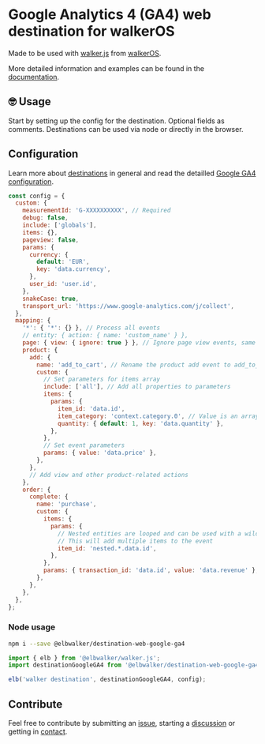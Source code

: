 # Google Analytics 4 (GA4) web destination for walkerOS

Made to be used with
[walker.js](https://www.npmjs.com/package/@elbwalker/walker.js) from
[walkerOS](https://github.com/elbwalker/walkerOS).

More detailed information and examples can be found in the
[documentation](https://www.elbwalker.com/docs/destinations/web/google-ga4).

## 🤓 Usage

Start by setting up the config for the destination. Optional fields as comments.
Destinations can be used via node or directly in the browser.

## Configuration

Learn more about [destinations](https://www.elbwalker.com/docs/destinations/) in
general and read the detailled
[Google GA4 configuration](https://www.elbwalker.com/docs/destinations/web/ga4#configuration).

```js
const config = {
  custom: {
    measurementId: 'G-XXXXXXXXXX', // Required
    debug: false,
    include: ['globals'],
    items: {},
    pageview: false,
    params: {
      currency: {
        default: 'EUR',
        key: 'data.currency',
      },
      user_id: 'user.id',
    },
    snakeCase: true,
    transport_url: 'https://www.google-analytics.com/j/collect',
  },
  mapping: {
    '*': { '*': {} }, // Process all events
    // entity: { action: { name: 'custom_name' } },
    page: { view: { ignore: true } }, // Ignore page view events, same as pageview: false
    product: {
      add: {
        name: 'add_to_cart', // Rename the product add event to add_to_cart
        custom: {
          // Set parameters for items array
          include: ['all'], // Add all properties to parameters
          items: {
            params: {
              item_id: 'data.id',
              item_category: 'context.category.0', // Value is an array
              quantity: { default: 1, key: 'data.quantity' },
            },
          },
          // Set event parameters
          params: { value: 'data.price' },
        },
      },
      // Add view and other product-related actions
    },
    order: {
      complete: {
        name: 'purchase',
        custom: {
          items: {
            params: {
              // Nested entities are looped and can be used with a wildcard
              // This will add multiple items to the event
              item_id: 'nested.*.data.id',
            },
          },
          params: { transaction_id: 'data.id', value: 'data.revenue' },
        },
      },
    },
  },
};
```

### Node usage

```sh
npm i --save @elbwalker/destination-web-google-ga4
```

```ts
import { elb } from '@elbwalker/walker.js';
import destinationGoogleGA4 from '@elbwalker/destination-web-google-ga4';

elb('walker destination', destinationGoogleGA4, config);
```

## Contribute

Feel free to contribute by submitting an
[issue](https://github.com/elbwalker/walkerOS/issues), starting a
[discussion](https://github.com/elbwalker/walkerOS/discussions) or getting in
[contact](https://calendly.com/elb-alexander/30min).
